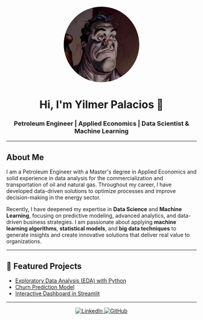 <p align="center">
  <img src="assets/img/foto.jpg" width="200" style="border-radius:50%;" alt="Profile Photo">
</p>

<h1 align="center">Hi, I'm Yilmer Palacios 👋</h1>
<h3 align="center">Petroleum Engineer | Applied Economics | Data Scientist & Machine Learning</h3>

---

## About Me

I am a Petroleum Engineer with a Master's degree in Applied Economics and solid experience in data analysis for the commercialization and transportation of oil and natural gas. Throughout my career, I have developed data-driven solutions to optimize processes and improve decision-making in the energy sector.

Recently, I have deepened my expertise in **Data Science** and **Machine Learning**, focusing on predictive modeling, advanced analytics, and data-driven business strategies. I am passionate about applying **machine learning algorithms**, **statistical models**, and **big data techniques** to generate insights and create innovative solutions that deliver real value to organizations.


---

## 🚀 Featured Projects
- [Exploratory Data Analysis (EDA) with Python](https://github.com/tuusuario/proyecto1)
- [Churn Prediction Model](https://github.com/tuusuario/proyecto2)
- [Interactive Dashboard in Streamlit](https://github.com/tuusuario/proyecto3)

---

<p align="center">
  <a href="https://www.linkedin.com/in/tuusuario" target="_blank">
    <img src="https://img.shields.io/badge/LinkedIn-Profile-blue?style=for-the-badge&logo=linkedin" alt="LinkedIn">
  </a>
  <a href="https://github.com/tuusuario" target="_blank">
    <img src="https://img.shields.io/badge/GitHub-Profile-black?style=for-the-badge&logo=github" alt="GitHub">
  </a>
</p>
